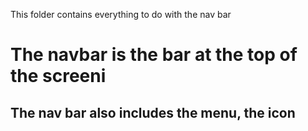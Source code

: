 This folder contains everything to do with the nav bar

# The navbar is the bar at the top of the screeni
## The nav bar also includes the menu, the icon